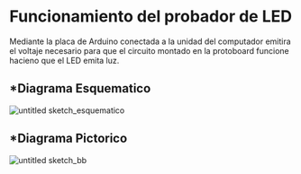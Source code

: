Funcionamiento del probador de LED
======

Mediante la placa de Arduino conectada a la unidad del computador emitira el voltaje necesario para que el circuito montado en la protoboard funcione 
hacieno que el LED emita luz.

*Diagrama Esquematico
------
![untitled sketch_esquematico](https://user-images.githubusercontent.com/47116861/52540973-c1e92000-2d5d-11e9-894c-79d7915ca5ac.png)

*Diagrama Pictorico
------
![untitled sketch_bb](https://user-images.githubusercontent.com/47116861/52540983-e5ac6600-2d5d-11e9-8bab-3782aac6b64f.png)


